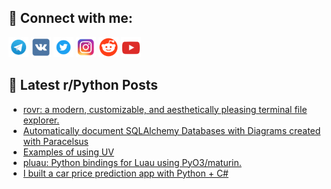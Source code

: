## 🔎 Connect with me:
[<img src="https://github.com/bullbesh/bullbesh/blob/main/images/Telegram.png" width="32" height="32" />](https://t.me/bullbesh)
[<img src="https://github.com/bullbesh/bullbesh/blob/main/images/VK.png" width="32" height="32" />](https://vk.com/bullbesh)
[<img src="https://github.com/bullbesh/bullbesh/blob/main/images/Twitter.png" width="32" height="32" />](https://twitter.com/bullbesh1)
[<img src="https://github.com/bullbesh/bullbesh/blob/main/images/Instagram.png" width="32" height="32" />](https://www.instagram.com/bullbesh)
[<img src="https://github.com/bullbesh/bullbesh/blob/main/images/Reddit.png" width="32" height="32" />](https://www.reddit.com/user/bullbesh)
[<img src="https://github.com/bullbesh/bullbesh/blob/main/images/YouTube.png" width="32" height="32" />](https://www.youtube.com/channel/UCtfjRs6uzgq5mfm8S06WTcg)

## 📕 Latest r/Python Posts
<!-- BLOG-POST-LIST:START -->
- [rovr: a modern, customizable, and aesthetically pleasing terminal file explorer.](https://www.reddit.com/r/Python/comments/1mx7zzj/rovr_a_modern_customizable_and_aesthetically/)
- [Automatically document SQLAlchemy Databases with Diagrams created with Paracelsus](https://www.reddit.com/r/Python/comments/1mx5xfp/automatically_document_sqlalchemy_databases_with/)
- [Examples of using UV](https://www.reddit.com/r/Python/comments/1mx53x9/examples_of_using_uv/)
- [pluau: Python bindings for Luau using PyO3/maturin.](https://www.reddit.com/r/Python/comments/1mx3tlj/pluau_python_bindings_for_luau_using_pyo3maturin/)
- [I built a car price prediction app with Python + C#](https://www.reddit.com/r/Python/comments/1mx2aqc/i_built_a_car_price_prediction_app_with_python_c/)
<!-- BLOG-POST-LIST:END -->
